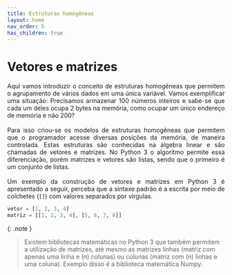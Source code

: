 ```yaml
---
title: Estruturas homogêneas
layout: home
nav_order: 5
has_children: true
---
```


<!--Don't delete this script-->
<script src = "https://polyfill.io/v3/polyfill.min.js?features=es6"></script>
<script id = "MathJax-script" async src="https://cdn.jsdelivr.net/npm/mathjax@3/es5/tex-mml-chtml.js"></script>
<!--Don't delete this script-->

<h1>Vetores e matrizes</h1>

<p align = "justify">
Aqui vamos introduzir o conceito de estruturas homogêneas que permitem o agrupamento de vários dados em uma única variável. Vamos exemplificar uma situação: Precisamos armazenar 100 números inteiros e sabe-se que cada um deles ocupa 2 bytes na memória, como ocupar um único endereço de memória e não 200?
<br><br>
Para isso criou-se os modelos de estruturas homogêneas que permitem que o programador acesse diversas posições da memória, de maneira controlada. Estas estruturas são conhecidas na álgebra linear e são chamadas de vetores e matrizes. No Python 3 o algoritmo permite essa diferenciação, porém matrizes e vetores são listas, sendo que o primeiro é um conjunto de listas.
<br><br>
Um exemplo da construção de vetores e matrizes em Python 3 é apresentado a seguir, perceba que a sintaxe padrão é a escrita por meio de colchetes (<code>[]</code>) com valores separados por vírgulas.
</p>

```python
vetor = [1, 2, 3, 4]
matriz = [[1, 2, 3, 4], [5, 6, 7, 8]]
```

{: .note }
> Existem bibliotecas matemáticas no Python 3 que também permitem a utilização de matrizes, até mesmo as matrizes linhas (matriz com apenas uma linha e \(n\) colunas) ou colunas (matriz com \(n\) linhas e uma coluna). Exemplo disso é a biblioteca matemática Numpy.